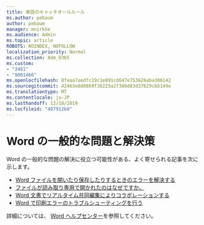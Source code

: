 ```yaml
---
title: 単語のキャッチオールルール
ms.author: pebaum
author: pebaum
manager: mnirkhe
ms.audience: Admin
ms.topic: article
ROBOTS: NOINDEX, NOFOLLOW
localization_priority: Normal
ms.collection: Adm_O365
ms.custom:
- "3481"
- "9001466"
ms.openlocfilehash: 8faaa7aedfc19c1e891cd647e753626aba386142
ms.sourcegitcommit: 42463e8d8869f36225a27388d83d37629c6b149e
ms.translationtype: MT
ms.contentlocale: ja-JP
ms.lasthandoff: 12/18/2019
ms.locfileid: "40791268"
---
```

# <a name="common-issues-and-resolutions-with-word"></a>Word の一般的な問題と解決策

Word の一般的な問題の解決に役立つ可能性がある、よく寄せられる記事を次に示します。

- [Word ファイルを開いたり保存したりするときのエラーを解決する](https://docs.microsoft.com/alchemyinsights/errors-opening-or-saving-files)
- [ファイルが読み取り専用で開かれたのはなぜですか。](https://support.office.com/article/why-did-my-file-open-read-only-3ab4b792-da50-4b38-8628-14c64e1f1d15)
- [Word 文書でリアルタイム共同編集によりコラボレーションする](https://support.office.com/article/collaborate-on-word-documents-with-real-time-co-authoring-7dd3040c-3f30-4fdd-bab0-8586492a1f1d?wt.mc_id=fsn_word_share_and_coauthor)
- [Word で印刷エラーのトラブルシューティングを行う](https://docs.microsoft.com/office/troubleshoot/word/print-failures-in-word)

詳細については、 [Word ヘルプセンター](https://support.office.com/word)を参照してください。
